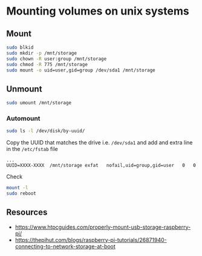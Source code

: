 # Mounting volumes on unix systems

## Mount
```bash
sudo blkid
sudo mkdir -p /mnt/storage
sudo chown -R user:group /mnt/storage
sudo chmod -R 775 /mnt/storage
sudo mount -o uid=user,gid=group /dev/sda1 /mnt/storage
```

## Unmount

```bash
sudo umount /mnt/storage
```

### Automount

```bash
sudo ls -l /dev/disk/by-uuid/
```

Copy the UUID that matches the drive i.e. `/dev/sda1` and add and extra line in the `/etc/fstab` file

```
...
UUID=XXXX-XXXX  /mnt/storage exfat   nofail,uid=group,gid=user   0   0
```

Check
```bash
mount -l
sudo reboot
```

## Resources 
- https://www.htpcguides.com/properly-mount-usb-storage-raspberry-pi/
- https://thepihut.com/blogs/raspberry-pi-tutorials/26871940-connecting-to-network-storage-at-boot
